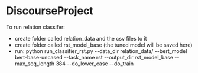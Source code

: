 # DiscourseProject


To run relation classifer:
- create folder called relation_data and the csv files to it
- create folder called rst_model_base (the tuned model will be saved here)
- run:
python run_classifier_rst.py --data_dir relation_data/ --bert_model bert-base-uncased --task_name rst --output_dir rst_model_base --max_seq_length 384 --do_lower_case --do_train
